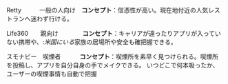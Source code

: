 Retty　　　一般の人向け　**コンセプト**：信憑性が高い。現在地付近の人気レストランへ迷わず行ける。

Life360　　親向け　　　　**コンセプト**：キャリアが違ったりアプリが入っていない携帯や、:*米国にいる*家族の居場所や安全も確把握できる。

スモナビー　喫煙者   　  　  **コンセプト**：喫煙所を素早く見つけられる。喫煙所を投稿し、アプリを自分自身の手でメイクできる。
いつどこで何本吸ったか、ユーザーの喫煙事情も自動で把握
